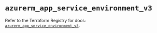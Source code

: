 # `azurerm_app_service_environment_v3`

Refer to the Terraform Registry for docs: [`azurerm_app_service_environment_v3`](https://registry.terraform.io/providers/hashicorp/azurerm/4.24.0/docs/resources/app_service_environment_v3).
